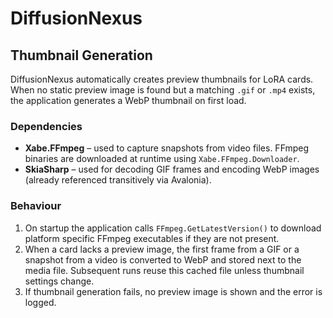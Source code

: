 # DiffusionNexus

## Thumbnail Generation

DiffusionNexus automatically creates preview thumbnails for LoRA cards. When no static preview image is found but a matching `.gif` or `.mp4` exists, the application generates a WebP thumbnail on first load.

### Dependencies
- **Xabe.FFmpeg** – used to capture snapshots from video files. FFmpeg binaries are downloaded at runtime using `Xabe.FFmpeg.Downloader`.
- **SkiaSharp** – used for decoding GIF frames and encoding WebP images (already referenced transitively via Avalonia).

### Behaviour
1. On startup the application calls `FFmpeg.GetLatestVersion()` to download platform specific FFmpeg executables if they are not present.
2. When a card lacks a preview image, the first frame from a GIF or a snapshot from a video is converted to WebP and stored next to the media file. Subsequent runs reuse this cached file unless thumbnail settings change.
3. If thumbnail generation fails, no preview image is shown and the error is logged.


